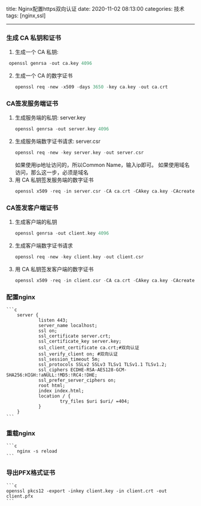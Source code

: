 title: Nginx配置https双向认证
date: 2020-11-02 08:13:00
categories: 技术
tags: [nginx,ssl]

---
### 生成 CA 私钥和证书
1. 生成一个 CA 私钥: 
```python
 openssl genrsa -out ca.key 4096
```
2. 生成一个 CA 的数字证书
    ```c
    openssl req -new -x509 -days 3650 -key ca.key -out ca.crt
    ```
<!--more-->
### CA签发服务端证书
1. 生成服务端的私钥: server.key
    ```c
    openssl genrsa -out server.key 4096
    ```
2. 生成服务端数字证书请求: server.csr
    ```c
    openssl req -new -key server.key -out server.csr
    ```
    如果使用ip地址访问的，所以Common Name，输入ip即可。
    如果使用域名访问，那么这一步，必须是域名
3. 用 CA 私钥签发服务端的数字证书
    ```c
    openssl x509 -req -in server.csr -CA ca.crt -CAkey ca.key -CAcreateserial -out server.crt -days 3650
    ```

### CA签发客户端证书
1. 生成客户端的私钥
    ```c
    openssl genrsa -out client.key 4096
    ```
2. 生成客户端数字证书请求
    ```c
    openssl req -new -key client.key -out client.csr
    ```
3. 用 CA 私钥签发客户端的数字证书
    ```c
    openssl x509 -req -in client.csr -CA ca.crt -CAkey ca.key -CAcreateserial -out client.crt -days 3650
    ```
	
### 配置nginx
    ```c
        server {
                listen 443;
                server_name localhost;
                ssl on;
                ssl_certificate server.crt;
                ssl_certificate_key server.key;
                ssl_client_certificate ca.crt;#双向认证
                ssl_verify_client on; #双向认证
                ssl_session_timeout 5m;
                ssl_protocols SSLv2 SSLv3 TLSv1 TLSv1.1 TLSv1.2; 
                ssl_ciphers ECDHE-RSA-AES128-GCM-SHA256:HIGH:!aNULL:!MD5:!RC4:!DHE;
                ssl_prefer_server_ciphers on;
                root html;
                index index.html;
                location / {
                        try_files $uri $uri/ =404;
                }
        }
    ```
	
### 重载nginx

    ```c
        nginx -s reload
    ```
	
### 导出PFX格式证书
    ```c
    openssl pkcs12 -export -inkey client.key -in client.crt -out client.pfx
    ```
